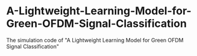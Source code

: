 # A-Lightweight-Learning-Model-for-Green-OFDM-Signal-Classification
The simulation code of "A Lightweight Learning Model for Green OFDM  Signal Classification"
